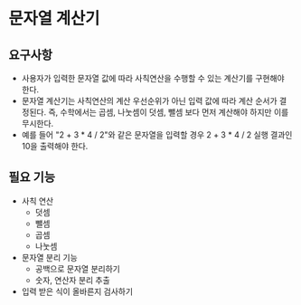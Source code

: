 # 문자열 계산기

## 요구사항

- 사용자가 입력한 문자열 값에 따라 사칙연산을 수행할 수 있는 계산기를 구현해야 한다.
- 문자열 계산기는 사칙연산의 계산 우선순위가 아닌 입력 값에 따라 계산 순서가 결정된다. 즉, 수학에서는 곱셈, 나눗셈이 덧셈, 뺄셈 보다 먼저 계산해야 하지만 이를 무시한다.
- 예를 들어 "2 + 3 * 4 / 2"와 같은 문자열을 입력할 경우 2 + 3 * 4 / 2 실행 결과인 10을 출력해야 한다.



## 필요 기능

- 사칙 연산
  - 덧셈
  - 뺄셈
  - 곱셈
  - 나눗셈
- 문자열 분리 기능
  - 공백으로 문자열 분리하기
  - 숫자, 연산자 분리 추출
- 입력 받은 식이 올바른지 검사하기